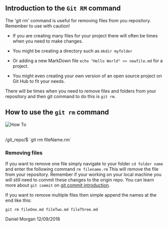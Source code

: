 ## Introduction to the `Git RM` command

The 'git rm' command is useful for removing files from you repository. 
Remember to use with caution!

 - If you are creating many files for your project there will often be 
times when you need to make changes.

- You might be creating a directory such as `mkdir myfolder`

- Or adding a new MarkDown file `echo "Hello World" >> newfile.md` for a 
project.

- You might even creating your own version of an open source project on 
Git Hub to fit your needs.

There will be times when you need to remove files and folders from your 
repository and then git command to do this is `git rm`.
 
## How to use the `git rm` command

![How 
To](http://websearchsecrets.com/wp-content/uploads/2017/08/how-to-find-images-with-google.jpg)

<br/>
/git_repo/$ `git rm fileName.rm`
<br/>

### Removing files
If you want to remove one file simply navigate to your folder
`cd folder name`
and enter the following command
`rm filename.rm`
This will remove the file from your repository. Remember if your working 
on your local machine you will still need to commit these changes to the 
origin repo. You can learn more about `git commit` on [git commit 
introduction](/git-commit.md).

If you want to remove multiple files then simple append the names at the 
end like this:

`git rm fileOne.md fileTwo.md fileThree.md`


Daniel Morgan
12/09/2018
